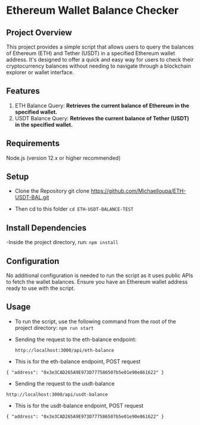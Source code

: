 # Ethereum Wallet Balance Checker

## Project Overview

This project provides a simple script that allows users to query the balances of Ethereum (ETH) and Tether (USDT) in a specified Ethereum wallet address. It's designed to offer a quick and easy way for users to check their cryptocurrency balances without needing to navigate through a blockchain explorer or wallet interface.

## Features

1. ETH Balance Query:   **Retrieves the current balance of Ethereum in the specified wallet.**
2. USDT Balance Query: **Retrieves the current balance of Tether (USDT) in the specified wallet.**

## Requirements
Node.js (version 12.x or higher recommended)

## Setup
- Clone the Repository
git clone https://github.com/Michaelloupa/ETH-USDT-BAL.git

- Then cd to this folder 
`cd ETH-USDT-BALANCE-TEST`

## Install Dependencies
 -Inside the project directory, run: 
 `npm install`

## Configuration
No additional configuration is needed to run the script as it uses public APIs to fetch the wallet balances.
Ensure you have an Ethereum wallet address ready to use with the script.

## Usage
- To run the script, use the following command from the root of the project directory:
`npm run start`

- Sending the request to the eth-balance endpoint:
  
  `http://localhost:3000/api/eth-balance`

 - This is for the eth-balance endpoint, POST request
   
  `{
  "address": "0x3e3CAD265A9E973D777586507b5e01e90e861622"
 }`

- Sending  the request to the usdt-balance

`http://localhost:3000/api/usdt-balance`

 - This is for the usdt-balance endpoint, POST request
 
  `{
  "address": "0x3e3CAD265A9E973D777586507b5e01e90e861622"
 }`
  



